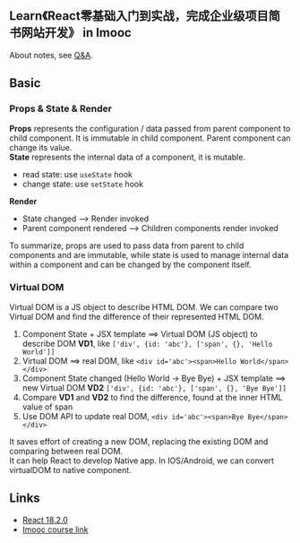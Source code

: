 ## Learn《React零基础入门到实战，完成企业级项目简书网站开发》 in Imooc
About notes, see [Q&A](./Q&A.md).

## Basic
### Props & State & Render
__Props__ represents the configuration / data passed from parent component to child component. It is immutable in child component.
Parent component can change its value.  
__State__ represents the internal data of a component, it is mutable.  
- read state: use `useState` hook
- change state: use `setState` hook

__Render__
- State changed --> Render invoked
- Parent component rendered --> Children components render invoked

To summarize, props are used to pass data from parent to child components and are immutable, while state is used to manage internal data within a component and can be changed by the component itself.

### Virtual DOM
Virtual DOM is a JS object to describe HTML DOM. We can compare two Virtual DOM and find the difference of their represented HTML DOM.

1. Component State + JSX template ==> Virtual DOM (JS object) to describe DOM __VD1__, like `['div', {id: 'abc'}, ['span', {}, 'Hello World']]`
2. Virtual DOM ==> real DOM, like `<div id='abc'><span>Hello World</span></div>`
3. Component State changed (Hello World -> Bye Bye) + JSX template ==> new Virtual DOM __VD2__ `['div', {id: 'abc'}, ['span', {}, 'Bye Bye']]`
4. Compare __VD1__ and __VD2__ to find the difference, found at the inner HTML value of span
5. Use DOM API to update real DOM, `<div id='abc'><span>Bye Bye</span></div>`

It saves effort of creating a new DOM, replacing the existing DOM and comparing between real DOM.  
It can help React to develop Native app. In IOS/Android, we can convert virtualDOM to native component.

## Links
- [React 18.2.0](https://react.dev/)
- [Imooc course link](https://coding.imooc.com/learn/list/229.html)
